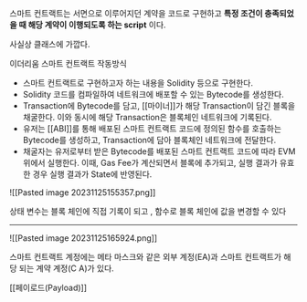 스마트 컨트랙트는 서면으로 이루어지던 계약을 코드로 구현하고 **특정 조건이 충족되었을 때 해당 계약이 이행되도록 하는 script** 이다.

사실상 클래스에 가깝다.

이더리움 스마트 컨트랙트 작동방식

- 스마트 컨트랙트로 구현하고자 하는 내용을 Solidity 등으로 구현한다.
- Solidity 코드를 컴파일하여 네트워크에 배포할 수 있는 Bytecode를 생성한다.
- Transaction에 Bytecode를 담고, [[마이너]]가 해당 Transaction이 담긴 블록을 채굴한다. 이와 동시에 해당 Transaction은 블록체인 네트워크에 기록된다.
- 유저는 [[ABI]]를 통해 배포된 스마트 컨트랙트 코드에 정의된 함수를 호출하는 Bytecode를 생성하고, Transaction에 담아 블록체인 네트워크에 전달한다.
- 채굴자는 유저로부터 받은 Bytecode를 배포된 스마트 컨트랙트 코드에 따라 EVM 위에서 실행한다. 이때, Gas Fee가 계산되면서 블록에 추가되고, 실행 결과가 유효한 경우 실행 결과가 State에 반영된다.

![[Pasted image 20231125155357.png]]

상태 변수는 블록 체인에 직접 기록이 되고 , 함수로 블록 체인에 값을 변경할 수 있다

---

![[Pasted image 20231125165924.png]]

스마트 컨트랙트 계정에는 메타 마스크와 같은 외부 계정(EA)과 스마트 컨트랙트가 해당 되는 계약 계정(C A)가 있다.

[[페이로드(Payload)]]